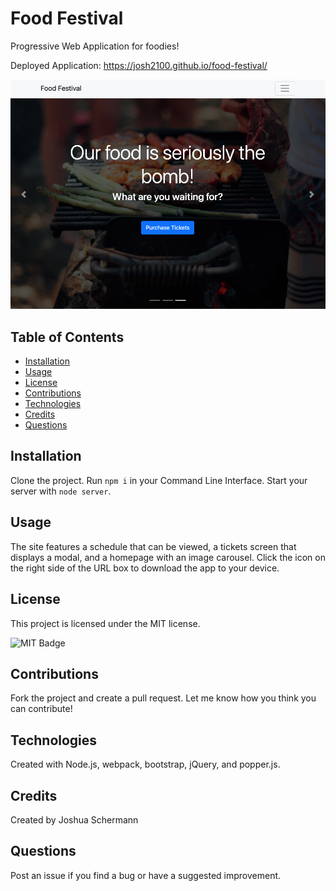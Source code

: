 # Food Festival
Progressive Web Application for foodies!

Deployed Application: https://josh2100.github.io/food-festival/ 

![Food Festival](./assets/img/screenshot.png)

## Table of Contents

- [Installation](#installation)
- [Usage](#usage)
- [License](#license)
- [Contributions](#contributions)
- [Technologies](#technologies)
- [Credits](#credits)
- [Questions](#questions)

## Installation

Clone the project. Run `npm i` in your Command Line Interface. Start your server with `node server`.

## Usage

The site features a schedule that can be viewed, a tickets screen that displays a modal, and a homepage with an image carousel. Click the icon on the right side of the URL box to download the app to your device. 

## License

This project is licensed under the MIT license.

![MIT Badge](https://img.shields.io/npm/l/f)

## Contributions

Fork the project and create a pull request. Let me know how you think you can contribute!

## Technologies

Created with Node.js, webpack, bootstrap, jQuery, and popper.js. 

## Credits

Created by Joshua Schermann

## Questions

Post an issue if you find a bug or have a suggested improvement.
